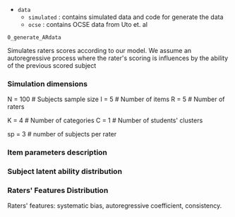 - `data` 
	- `simulated` : contains simulated data and code for generate the data
	- `ocse` : contains OCSE data from Uto et. al



`0_generate_ARdata`

Simulates raters scores according to our model. 
We assume an autoregressive process where the rater's scoring is influences by the ability of the previous scored subject


### Simulation dimensions

N               = 100   # Subjects sample size
I               = 5     # Number of items
R               = 5     # Number of raters

K               = 4     # Number of categories
C               = 1     # Number of students' clusters

sp              = 3     # number of subjects per rater

### Item parameters description


### Subject latent ability distribution


### Raters' Features Distribution

Raters' features: systematic bias, autoregressive coefficient, consistency. 




